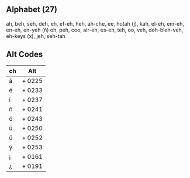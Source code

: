 ## Alphabet (27)

ah, beh, seh, deh, eh, ef-eh, heh, ah-che, ee, hotah (j), kah, el-eh, em-eh, en-eh, en-yeh (ñ) oh, peh, coo, air-eh, es-eh, teh, oo, veh, doh-bleh-veh, eh-keys (x), jeh, seh-tah

## Alt Codes

| ch  | Alt    |
| --- | ------ |
| á   | + 0225 |
| é   | + 0233 |
| í   | + 0237 |
| ñ   | + 0241 |
| ó   | + 0243 |
| ú   | + 0250 |
| ü   | + 0252 |
| ý   | + 0253 |
| ¡   | + 0161 |
| ¿   | + 0191 |
